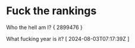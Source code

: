 # Fuck the rankings

Who the hell am I?
{ 2899476 }

What fucking year is it?
[ 2024-08-03T07:17:39Z ]
